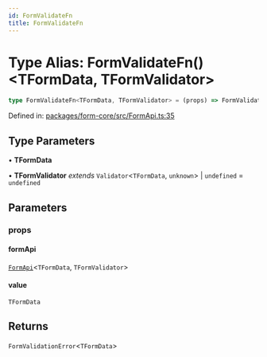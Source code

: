 ```yaml
---
id: FormValidateFn
title: FormValidateFn
---
```


# Type Alias: FormValidateFn()\<TFormData, TFormValidator\>

```ts
type FormValidateFn<TFormData, TFormValidator> = (props) => FormValidationError<TFormData>;
```

Defined in: [packages/form-core/src/FormApi.ts:35](https://github.com/TanStack/form/blob/main/packages/form-core/src/FormApi.ts#L35)

## Type Parameters

• **TFormData**

• **TFormValidator** *extends* `Validator`\<`TFormData`, `unknown`\> \| `undefined` = `undefined`

## Parameters

### props

#### formApi

[`FormApi`](../classes/formapi.md)\<`TFormData`, `TFormValidator`\>

#### value

`TFormData`

## Returns

`FormValidationError`\<`TFormData`\>
